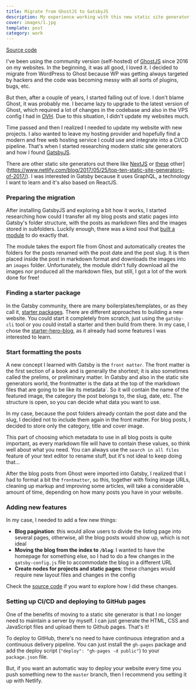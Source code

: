 ```yaml
---
title: Migrate from GhostJS to GatsbyJS
description: My experience working with this new static site generator that everyone seems to love
cover: images/1.jpg
template: post
category: work
---
```


<a class="btn github" href="https://github.com/gazpachu/joanmira" target="_blank">Source code</a>

I've been using the community version (self-hosted) of [GhostJS](http://ghost.org) since 2016 on my websites. In the beginning, it was all good, I loved it. I decided to migrate from WordPress to Ghost because WP was getting always targeted by hackers and the code was becoming messy with all sorts of plugins, bugs, etc.

But then, after a couple of years, I started falling out of love. I don't blame Ghost, it was probably me. I became lazy to upgrade to the latest version of Ghost, which required a lot of changes in the codebase and also in the VPS config I had in [OVH](http://ovh.es). Due to this situation, I didn't update my websites much.

Time passed and then I realized I needed to update my website with new projects. I also wanted to leave my hosting provider and hopefully find a modern and free web hosting service I could use and integrate into a CI/CD pipeline. That's when I started researching modern static site generators and how I found [GatsbyJS](http://gatsbyjs.org).

There are other static site generators out there like [NextJS](https://nextjs.org/) or [these](https://www.netlify.com/blog/2017/05/25/top-ten-static-site-generators-of-2017/) other](https://www.netlify.com/blog/2017/05/25/top-ten-static-site-generators-of-2017/). I was interested in Gatsby because it uses GraphQL, a technology I want to learn and it's also based on ReactJS.

### Preparing the migration

After installing GatsbyJS and exploring a bit how it works, I started researching how could I transfer all my blog posts and static pages into Gatsby's folder structure, with the posts as markdown files and the images stored in subfolders. Luckily enough, there was a kind soul that [built a module](https://github.com/InsidersByte/ghost-to-gatsby) to do exactly that.

The module takes the export file from Ghost and automatically creates the folders for the posts renamed with the post date and the post slug. It is then placed inside the post in markdown format and downloads the images into an `images` folder. Unfortunately, the module didn't fully download all the images nor produced all the markdown files, but still, I got a lot of the work done for free!

### Finding a starter package

In the Gatsby community, there are many boilerplates/templates, or as they call it, [starter packages](https://www.gatsbyjs.org/starters/?v=2). There are different approaches to building a new website. You could start it completely from scratch, just using the `gatsby-cli` tool or you could install a starter and then build from there. In my case, I chose the [starter-hero-blog](https://github.com/greglobinski/gatsby-starter-hero-blog), as it already had some features I was interested to learn.

### Start formatting the posts

A new concept I learned with Gatsby is the `front matter`. The front matter is the first section of a book and is generally the shortest; it is also sometimes called the prelims, or preliminary matter. In Gatsby and also in the static site generators world, the frontmatter is the data at the top of the markdown files that are going to be like its metadata`. So it will contain the name of the featured image, the category the post belongs to, the slug, date, etc. The structure is open, so you can decide what data you want to use.

In my case, because the post folders already contain the post date and the slug, I decided not to include them again in the front matter. For blog posts, I decided to store only the category, title and cover image.

This part of choosing which metadata to use in all blog posts is quite important, as every markdown file will have to contain these values, so think well about what you need. You can always use the `search in all files` feature of your text editor to rename stuff, but it's not ideal to keep doing that...

After the blog posts from Ghost were imported into Gatsby, I realized that I had to format a bit the `frontmatter`, so this, together with fixing image URLs, cleaning up markup and improving some articles, will take a considerable amount of time, depending on how many posts you have in your website.

### Adding new features

In my case, I needed to add a few new things:

- **Blog pagination**: this would allow users to divide the listing page into several pages, otherwise, all the blog posts would show up, which is not ideal
- **Moving the blog from the index to `/blog`**: I wanted to have the homepage for something else, so I had to do a few changes in the `gatsby-config.js` file to accommodate the blog in a different URL
- **Create nodes for projects and static pages**: these changes would require new layout files and changes in the config

Check the [source code](https://github.com/gazpachu/joanmira) if you want to explore how I did these changes.

### Setting up CI/CD and deploying to GitHub pages

One of the benefits of moving to a static site generator is that I no longer need to maintain a server by myself. I can just generate the HTML, CSS and JavaScript files and upload them to Github pages. That's it!

To deploy to GitHub, there's no need to have continuous integration and a continuous delivery pipeline. You can just install the `gh-pages` package and add the deploy script (`"deploy": "gh-pages -d public"`) to your `package.json` file.

But, if you want an automatic way to deploy your website every time you push something new to the `master` branch, then I recommend you setting it up with Netlify.
